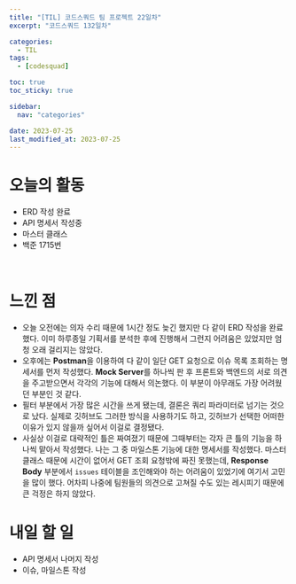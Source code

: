 ```yaml
---
title: "[TIL] 코드스쿼드 팀 프로젝트 22일차"
excerpt: "코드스쿼드 132일차"

categories:
  - TIL
tags:
  - [codesquad]

toc: true
toc_sticky: true

sidebar:
  nav: "categories"

date: 2023-07-25
last_modified_at: 2023-07-25
---
```


# 오늘의 활동

- ERD 작성 완료
- API 명세서 작성중
- 마스터 클래스
- 백준 1715번

<br>

# 느낀 점

- 오늘 오전에는 의자 수리 때문에 1시간 정도 늦긴 했지만 다 같이 ERD 작성을 완료했다. 이미 하루종일 기획서를 분석한 후에 진행해서 그런지 어려움은 있었지만 엄청 오래 걸리지는 않았다.
- 오후에는 **Postman**을 이용하여 다 같이 일단 GET 요청으로 이슈 목록 조회하는 명세서를 먼저 작성했다. **Mock Server**를 하나씩 판 후 프론트와 백엔드의 서로 의견을 주고받으면서 각각의 기능에 대해서 의논했다. 이 부분이 아무래도 가장 어려웠던 부분인 것 같다.
- 필터 부분에서 가장 많은 시간을 쓰게 됐는데, 결론은 쿼리 파라미터로 넘기는 것으로 났다. 실제로 깃허브도 그러한 방식을 사용하기도 하고, 깃허브가 선택한 어떠한 이유가 있지 않을까 싶어서 이걸로 결정됐다.
- 사실상 이걸로 대략적인 틀은 짜여졌기 때문에 그때부터는 각자 큰 틀의 기능을 하나씩 맡아서 작성했다. 나는 그 중 마일스톤 기능에 대한 명세서를 작성했다. 마스터 클래스 때문에 시간이 없어서 GET 조회 요청밖에 짜진 못했는데, **Response Body** 부분에서 `issues` 테이블을 조인해와야 하는 어려움이 있었기에 여기서 고민을 많이 했다. 어차피 나중에 팀원들의 의견으로 고쳐질 수도 있는 레시피기 때문에 큰 걱정은 하지 않았다.

# 내일 할 일

- API 명세서 나머지 작성
- 이슈, 마일스톤 작성
